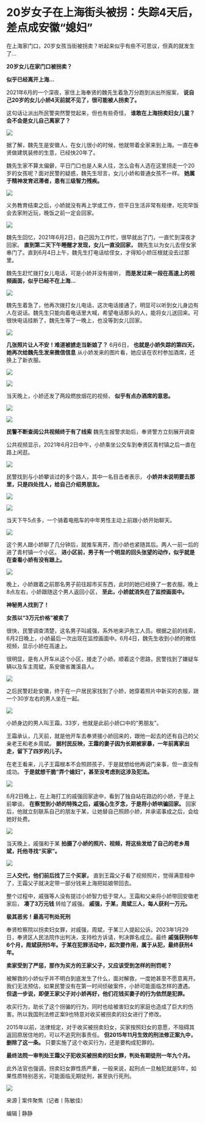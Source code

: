 # 20岁女子在上海街头被拐：失踪4天后，差点成安徽“媳妇”

在上海家门口，20岁女孩当街被拐卖？听起来似乎有些不可思议，但真的就发生了...

**20岁女儿在家门口被拐卖？**

**似乎已经离开上海...**

2021年6月的一个深夜，家住上海奉贤的魏先生着急万分跑到派出所报案， **说自己20岁的女儿小娇4天前就不见了，很可能被人拐卖了。**

这句话让派出所民警突然警觉起来，但也有些奇怪， **谁敢在上海拐卖妇女儿童？会不会是女儿自己离家了？**

![](https://inews.gtimg.com/newsapp_bt/0/15791790595/1000)

据了解，魏先生是安徽人，在女儿很小的时候，他就带着全家来到上海。一直在奉贤做建筑装修的生意，已经快20年了。

魏先生家不算太偏僻，平日门口也是人来人往，怎么会有人选在这里拐走一个20岁的女孩呢？面对民警的疑惑，魏先生坦言，女儿小娇和普通女孩不一样。
**她属于精神发育迟滞者，患有三级智力残疾。**

![](https://inews.gtimg.com/newsapp_bt/0/15791790632/1000)

义务教育结束之后，小娇就没有再上学或工作，但平日生活非常有规律，吃完早饭会去家附近玩，晚饭之前一定会回家。

![](https://inews.gtimg.com/newsapp_bt/0/15791790633/1000)

魏先生回忆，2021年6月2日，自己因为工作忙，很早就出了门，一直忙到深夜才回家。 **直到第二天下午睡醒才发现，女儿一直没回家，**
魏先生以为女儿去侄女家串门了。直到6月4日上午，魏先生打电话给侄女，才得知小娇压根就没去过那里。

魏先生赶忙拨打女儿电话，可是小娇并没有接听， **而是发过来一段在高速上的视频画面，似乎已经不在上海...**

![](https://inews.gtimg.com/newsapp_bt/0/15791790638/1000)

魏先生着急了，他再次拨打女儿电话，这次电话接通了，明显可以听到女儿身边有人在说话。魏先生只能向着电话里大喊，希望电话那头的人，能将女儿送回来。可很快电话挂断了，魏先生等了一晚上，也没等到女儿回家。

![](https://inews.gtimg.com/newsapp_bt/0/15791790692/1000)

**几张照片让人不安！难道被掳走当新娘了？** 6月6日， **也就是小娇失踪的第四天，她再次给魏先生发来微信信息**
从小娇发来的图片看，她应该在农村参加酒席，还换上了新衣服。

![](https://inews.gtimg.com/newsapp_bt/0/15791790699/1000)

![](https://inews.gtimg.com/newsapp_bt/0/15791790709/1000)

当天晚上，小娇还发了两段燃放烟花的视频， **似乎有点办酒席的意思。**

![](https://inews.gtimg.com/newsapp_bt/0/15791790754/1000)

![](https://inews.gtimg.com/newsapp_bt/0/15791790755/1000)

**民警不断查阅公共视频终于有了线索** 魏先生报警求助后，奉贤警方立刻展开调查

公共视频显示，2021年6月2日中午，小娇乘坐公交车到奉贤区青村镇之后一直在路上闲逛。

![](https://inews.gtimg.com/newsapp_bt/0/15791790760/1000)

民警找到与小娇攀谈过的多个路人，其中一名目击者表示， **小娇并未说明要去那里，只是四处找人，给自己介绍男朋友。**

![](https://inews.gtimg.com/newsapp_bt/0/15791790802/1000)

![](https://inews.gtimg.com/newsapp_bt/0/15791790807/1000)

当天下午5点多，一个骑着电瓶车的中年男性主动上前跟小娇开始聊天。

![](https://inews.gtimg.com/newsapp_bt/0/15791790810/1000)

这个男人跟小娇聊了几分钟后，就推车离开，而小娇也紧随其后。两人一前一后的进了青村镇一个小区。
**进小区前，男子有一个明显的回头张望的动作，似乎就是在查看小娇有没有跟上。**

![](https://inews.gtimg.com/newsapp_bt/0/15791790854/1000)

晚上，小娇跟着之前那名男子前往超市买东西，此时的她已经换了一套衣服。晚上8点左右，小娇跟随这个男人返回小区， **至此，小娇就消失在了监控画面中。**

**神秘男人找到了！**

**女孩以“3万元价格”被卖了**

很快，民警调查清楚，这名男子叫戚强，系外地来沪务工人员。根据之前的线索，6月2日晚上，小娇最后一次出现在监控画面中。6月4日，魏先生收到小娇的微信视频，显示小娇在高速上。

很明显，是有人开车从这个小区，接走了小娇。顺着这个思路，民警找到了嫌疑车辆以及车主周斌，系安徽省濉溪县人。

![](https://inews.gtimg.com/newsapp_bt/0/15791790861/1000)

之后民警赶赴安徽，终于在一户居民家找到了小娇，她穿着照片中新买的衣服，跟一个30岁左右的男人坐在一起。

![](https://inews.gtimg.com/newsapp_bt/0/15791790867/1000)

小娇身边的男人叫王霜，33岁，他就是此前小娇口中的“男朋友”。

王霜承认，几天前，就是他开车去奉贤接小娇回来的，跟他一起去的还有自己的父亲老王和老乡周斌。
**据村民反映，王霜的妻子因为长期被家暴，一年前离家出走，留下了四岁的儿子。**

在老王看来，儿子王霜根本不会照顾孩子，于是就想给他再说门亲事，但一直没有成功。 **于是就想干脆“弄个媳妇”，甚至没考虑到这涉及犯法。**

![](https://inews.gtimg.com/newsapp_bt/0/15791790936/1000)

6月2日晚上，在上海打工的戚强回家途中，看到了独自站在路边的小娇，于是上前攀谈。 **在察觉到小娇的特殊之后，戚强心生歹念，于是将小娇哄骗回家。**
回家后，他就立刻联系自己的朋友于某，让她替自己照顾小娇，并承诺事成之后，会给她好处费。

![](https://inews.gtimg.com/newsapp_bt/0/15791790938/1000)

当天晚上，戚强和于某 **拍摄了小娇的照片、视频，将这些发给了自己的老乡周斌，托他寻找“买家”。**

![](https://inews.gtimg.com/newsapp_bt/0/15791790985/1000)

**三人交代，他们前后找了三个买家，** 直到王霜父子看了视频照片，觉得满意相中了，王霜父子就决定带一部分钱来上海把姑娘带回去。

整个过程中，戚强等人没有提过小娇智力低于常人。王霜和父亲将小娇带回安徽老家后， **凑了3万元钱** 转给了戚强。
**戚强，于某，周斌三人，每人获利一万元。**

**极其恶劣！最高可判处死刑**

奉贤检察院以拐卖妇女罪，对戚强，周斌，于某三人提起公诉。2023年1月29日，奉贤区人民法院作出判决，支持检方诉请，判决罪名成立。最终
**戚强获刑6年6个月，周斌获刑5年。于某在犯罪活动中，起次要作用，属于从犯，最终获刑4年。**

**卖家受到了严惩，那作为买方的王家父子，又应该受到怎样的刑罚呢？**

被解救的小娇似乎并不明白到底发生了什么，面对解救，一度她甚至不愿意离开。我们无法预估，如果民警没有在第一时间侦破案件，小娇可能面临怎样的遭遇。
**但退一步说，即便王家父子对小娇再好，他们花钱买妻子的行为依然是犯罪。**

收买行为，助长了这个拐骗的行为，同时也给被害妇女的家庭也造成了巨大的伤害。所以我国刑法修正案9也特意对收买被拐卖的妇女进行了修改。

2015年以前，法律规定，对于收买被拐卖妇女，买家按照妇女的意愿，不阻碍其返回原居住地的，可以不追究刑事责任。
**但2015年11月生效的刑法修正案九中，删除了这一条。** 只要实施了这个收买行为，还是要构成犯罪的。

**最终法院一审判处王霜父子犯收买被拐卖的妇女罪，判处有期徒刑一年九个月。**

此外法官也强调，拐卖妇女罪性质严重，一般来说，起刑点一旦触犯就是5年，如果性质特别恶劣，可能面临无期徒刑，甚至执行死刑。

![](https://inews.gtimg.com/newsapp_bt/0/15791790987/1000)

来源 | 案件聚焦（记者丨陈敏佳）

编辑 | 静静

